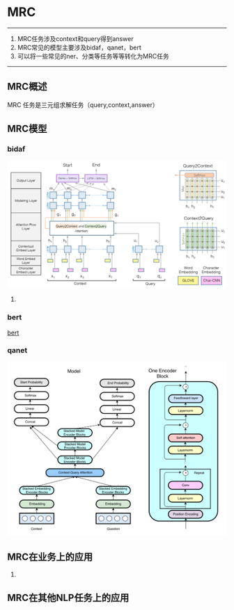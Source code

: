 # MRC

---

1. MRC任务涉及context和query得到answer
1. MRC常见的模型主要涉及bidaf，qanet，bert
1. 可以将一些常见的ner、分类等任务等等转化为MRC任务

---

## MRC概述

MRC 任务是三元组求解任务（query,context,answer）

## MRC模型

### bidaf

![bidaf](../img/bidaf.png)

1.

### bert

[bert](./bert.md)

### qanet

![qanet](../img/qanet.png)

## MRC在业务上的应用

1.

## MRC在其他NLP任务上的应用